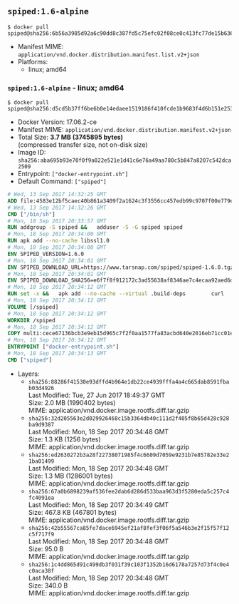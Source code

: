 ## `spiped:1.6-alpine`

```console
$ docker pull spiped@sha256:6b56a3985d92a6c90dd8c387fd5c75efc02f08ce0c413fc77de15b636e515a7c
```

-	Manifest MIME: `application/vnd.docker.distribution.manifest.list.v2+json`
-	Platforms:
	-	linux; amd64

### `spiped:1.6-alpine` - linux; amd64

```console
$ docker pull spiped@sha256:d5cd5b37ff6be6b0e14edaee1519186f410fcde1b9683f4d6b151e253bb8caa8
```

-	Docker Version: 17.06.2-ce
-	Manifest MIME: `application/vnd.docker.distribution.manifest.v2+json`
-	Total Size: **3.7 MB (3745895 bytes)**  
	(compressed transfer size, not on-disk size)
-	Image ID: `sha256:aba695b93e70f0f9a022e521e1d41c6e76a49aa780c5b847a8207c542dca2509`
-	Entrypoint: `["docker-entrypoint.sh"]`
-	Default Command: `["spiped"]`

```dockerfile
# Wed, 13 Sep 2017 14:32:25 GMT
ADD file:4583e12bf5caec40b861a3409f2a1624c3f3556cc457edb99c9707f00e779e45 in / 
# Wed, 13 Sep 2017 14:32:26 GMT
CMD ["/bin/sh"]
# Mon, 18 Sep 2017 20:33:57 GMT
RUN addgroup -S spiped &&	adduser -S -G spiped spiped
# Mon, 18 Sep 2017 20:34:00 GMT
RUN apk add --no-cache libssl1.0
# Mon, 18 Sep 2017 20:34:00 GMT
ENV SPIPED_VERSION=1.6.0
# Mon, 18 Sep 2017 20:34:01 GMT
ENV SPIPED_DOWNLOAD_URL=https://www.tarsnap.com/spiped/spiped-1.6.0.tgz
# Mon, 18 Sep 2017 20:34:01 GMT
ENV SPIPED_DOWNLOAD_SHA256=e6f7f8f912172c3ad55638af8346ae7c4ecaa92aed6d3fb60f2bda4359cba1e4
# Mon, 18 Sep 2017 20:34:12 GMT
RUN set -x &&	apk add --no-cache --virtual .build-deps 		curl 		gcc 		make 		musl-dev 		openssl-dev 		tar &&	curl -fsSL "$SPIPED_DOWNLOAD_URL" -o spiped.tar.gz &&	echo "$SPIPED_DOWNLOAD_SHA256 *spiped.tar.gz" |sha256sum -c - &&	mkdir -p /usr/local/src/spiped &&	tar xzf "spiped.tar.gz" -C /usr/local/src/spiped --strip-components=1 &&	rm "spiped.tar.gz" &&	CC=gcc make -C /usr/local/src/spiped &&	make -C /usr/local/src/spiped install &&	rm -rf /usr/local/src/spiped &&	apk del .build-deps
# Mon, 18 Sep 2017 20:34:12 GMT
VOLUME [/spiped]
# Mon, 18 Sep 2017 20:34:12 GMT
WORKDIR /spiped
# Mon, 18 Sep 2017 20:34:12 GMT
COPY multi:cece67136bcb3e9eb15d965c7f2f0aa1577fa83acbd640e2016eb71cc01e0cfa in /usr/local/bin/ 
# Mon, 18 Sep 2017 20:34:12 GMT
ENTRYPOINT ["docker-entrypoint.sh"]
# Mon, 18 Sep 2017 20:34:13 GMT
CMD ["spiped"]
```

-	Layers:
	-	`sha256:88286f41530e93dffd4b964e1db22ce4939fffa4a4c665dab8591fbab03d4926`  
		Last Modified: Tue, 27 Jun 2017 18:49:37 GMT  
		Size: 2.0 MB (1990402 bytes)  
		MIME: application/vnd.docker.image.rootfs.diff.tar.gzip
	-	`sha256:32d205563e2d029926468c15b3364db40c111d2f405f8b65d428c928ba9d9387`  
		Last Modified: Mon, 18 Sep 2017 20:34:48 GMT  
		Size: 1.3 KB (1256 bytes)  
		MIME: application/vnd.docker.image.rootfs.diff.tar.gzip
	-	`sha256:ed2630272b3a28f22738071985f4c6609d7059e9231b7e85782e33e21ba01499`  
		Last Modified: Mon, 18 Sep 2017 20:34:48 GMT  
		Size: 1.3 MB (1286001 bytes)  
		MIME: application/vnd.docker.image.rootfs.diff.tar.gzip
	-	`sha256:67a0b6898239af536fee2dab6d286d533baa963d3f5280eda5c257c4fc4091ea`  
		Last Modified: Mon, 18 Sep 2017 20:34:49 GMT  
		Size: 467.8 KB (467801 bytes)  
		MIME: application/vnd.docker.image.rootfs.diff.tar.gzip
	-	`sha256:42b55567ca85fe7dace6945ef21af8fef3f06f5a546b3e2f15f57f12c5f717f9`  
		Last Modified: Mon, 18 Sep 2017 20:34:48 GMT  
		Size: 95.0 B  
		MIME: application/vnd.docker.image.rootfs.diff.tar.gzip
	-	`sha256:1c4dd865d91c499db3f031f39c103f1352b16d6178a7257d73f4c0e4c0aca38f`  
		Last Modified: Mon, 18 Sep 2017 20:34:48 GMT  
		Size: 340.0 B  
		MIME: application/vnd.docker.image.rootfs.diff.tar.gzip
